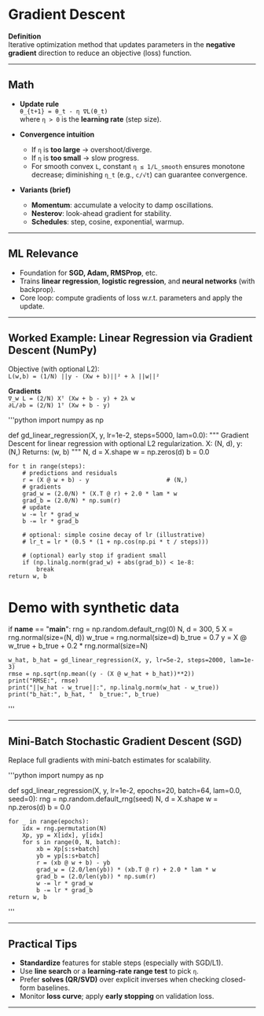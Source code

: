 # Gradient Descent

**Definition**  
Iterative optimization method that updates parameters in the **negative gradient** direction to reduce an objective (loss) function.

---

## Math

- **Update rule**  
  `θ_{t+1} = θ_t - η ∇L(θ_t)`  
  where `η > 0` is the **learning rate** (step size).

- **Convergence intuition**  
  - If `η` is **too large** → overshoot/diverge.  
  - If `η` is **too small** → slow progress.  
  - For smooth convex `L`, constant `η ≤ 1/L_smooth` ensures monotone decrease; diminishing `η_t` (e.g., `c/√t`) can guarantee convergence.

- **Variants (brief)**  
  - **Momentum**: accumulate a velocity to damp oscillations.  
  - **Nesterov**: look-ahead gradient for stability.  
  - **Schedules**: step, cosine, exponential, warmup.

---

## ML Relevance

- Foundation for **SGD, Adam, RMSProp**, etc.  
- Trains **linear regression**, **logistic regression**, and **neural networks** (with backprop).  
- Core loop: compute gradients of loss w.r.t. parameters and apply the update.

---

## Worked Example: Linear Regression via Gradient Descent (NumPy)

Objective (with optional L2):  
`L(w,b) = (1/N) ||y - (Xw + b)||² + λ ||w||²`

**Gradients**  
`∇_w L = (2/N) Xᵀ (Xw + b - y) + 2λ w`  
`∂L/∂b = (2/N) 1ᵀ (Xw + b - y)`

'''python
import numpy as np

def gd_linear_regression(X, y, lr=1e-2, steps=5000, lam=0.0):
    """
    Gradient Descent for linear regression with optional L2 regularization.
    X: (N, d), y: (N,)
    Returns: (w, b)
    """
    N, d = X.shape
    w = np.zeros(d)
    b = 0.0

    for t in range(steps):
        # predictions and residuals
        r = (X @ w + b) - y                      # (N,)
        # gradients
        grad_w = (2.0/N) * (X.T @ r) + 2.0 * lam * w
        grad_b = (2.0/N) * np.sum(r)
        # update
        w -= lr * grad_w
        b -= lr * grad_b

        # optional: simple cosine decay of lr (illustrative)
        # lr_t = lr * (0.5 * (1 + np.cos(np.pi * t / steps)))

        # (optional) early stop if gradient small
        if (np.linalg.norm(grad_w) + abs(grad_b)) < 1e-8:
            break
    return w, b

# Demo with synthetic data
if __name__ == "__main__":
    rng = np.random.default_rng(0)
    N, d = 300, 5
    X = rng.normal(size=(N, d))
    w_true = rng.normal(size=d)
    b_true = 0.7
    y = X @ w_true + b_true + 0.2 * rng.normal(size=N)

    w_hat, b_hat = gd_linear_regression(X, y, lr=5e-2, steps=2000, lam=1e-3)
    rmse = np.sqrt(np.mean((y - (X @ w_hat + b_hat))**2))
    print("RMSE:", rmse)
    print("||w_hat - w_true||:", np.linalg.norm(w_hat - w_true))
    print("b_hat:", b_hat, "  b_true:", b_true)
'''

---

## Mini-Batch Stochastic Gradient Descent (SGD)

Replace full gradients with mini-batch estimates for scalability.

'''python
import numpy as np

def sgd_linear_regression(X, y, lr=1e-2, epochs=20, batch=64, lam=0.0, seed=0):
    rng = np.random.default_rng(seed)
    N, d = X.shape
    w = np.zeros(d)
    b = 0.0

    for _ in range(epochs):
        idx = rng.permutation(N)
        Xp, yp = X[idx], y[idx]
        for s in range(0, N, batch):
            xb = Xp[s:s+batch]
            yb = yp[s:s+batch]
            r = (xb @ w + b) - yb
            grad_w = (2.0/len(yb)) * (xb.T @ r) + 2.0 * lam * w
            grad_b = (2.0/len(yb)) * np.sum(r)
            w -= lr * grad_w
            b -= lr * grad_b
    return w, b
'''

---

## Practical Tips

- **Standardize** features for stable steps (especially with SGD/L1).  
- Use **line search** or a **learning-rate range test** to pick `η`.  
- Prefer **solves (QR/SVD)** over explicit inverses when checking closed-form baselines.  
- Monitor **loss curve**; apply **early stopping** on validation loss.

---

